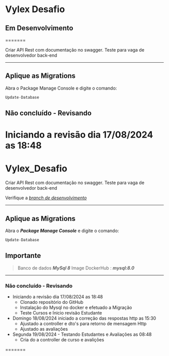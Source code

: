 # Vylex Desafio

## Em Desenvolvimento
=======

Criar API Rest com documentação no swagger.
Teste para vaga de desenvolvedor back-end

---

## Aplique as Migrations

Abra o Package Manage Console e digite o comando:

``` csharp
Update-Database
```


## Não concluído - Revisando

Iniciando a revisão dia 17/08/2024 as 18:48
=======
# Vylex_Desafio


Criar API Rest com documentação no swagger.
Teste para vaga de desenvolvedor back-end

Verifique a *[branch de desenvolvimento](https://github.com/vladimirca2000/Vylex_Desafio/tree/Feature/Desafio/Vylex)*


---

## Aplique as Migrations

Abra o **_Package Manage Console_** e digite o comando:

``` csharp
Update-Database
```

## Importante
> Banco de dados **_MySql 8_**
> Image DockerHub : **_mysql:8.0_**


---
### Não concluído - Revisando

* Iniciando a revisão dia 17/08/2024 as 18:48
    * Clonado repositório do GitHub
    * Instalação do Mysql no docker e efetuado a Migração 
    * Teste Cursos e Inicio revisão Estudante
* Domingo 18/08/2024 iniciado a correção das respostas http as 15:30
    * Ajustado a controller e dto's para retorno de mensagem Http    
    * Ajustado as avaliações
* Segunda 19/08/2024 - Testando Estudantes e Avaliações as 08:48
    * Cria do a controller de curso e avalições

 





=======

